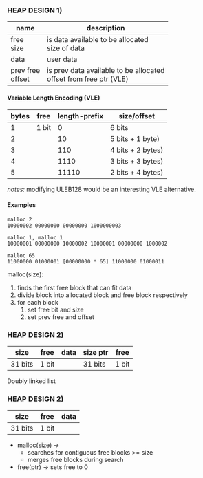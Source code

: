 ### HEAP DESIGN 1)

| name                 | description |
|----------------------|-----------------------------------------------------|
| free<br>size         | is data available to be allocated<br>size of data |
| data                 | user data |
| prev free<br> offset | is prev data available to be allocated<br>offset from free ptr (VLE) |

#### Variable Length Encoding (VLE)

| bytes | free  | length-prefix | size/offset       |
|-------|-------|---------------|-------------------|
| 1     | 1 bit | 0             | 6 bits            |
| 2     |       | 10            | 5 bits + 1 byte)  |
| 3     |       | 110           | 4 bits + 2 bytes) |
| 4     |       | 1110          | 3 bits + 3 bytes) |
| 5     |       | 11110         | 2 bits + 4 bytes) |

_notes:_ modifying ULEB128 would be an interesting VLE alternative.

#### Examples
```
malloc 2
10000002 00000000 00000000 1000000003

malloc 1, malloc 1
10000001 00000000 10000002 10000001 00000000 1000002

malloc 65
11000000 01000001 [00000000 * 65] 11000000 01000011
```

malloc(size):
1. finds the first free block that can fit data
2. divide block into allocated block and free block respectively
3. for each block
   1. set free bit and size
   2. set prev free and offset

### HEAP DESIGN 2)

| size    | free  | data | size ptr | free  |
|---------|-------|------|----------|-------|
| 31 bits | 1 bit |      | 31 bits  | 1 bit |

Doubly linked list

### HEAP DESIGN 2)

| size     | free  | data |
|----------|-------|------|
| 31 bits  | 1 bit |      |

- malloc(size) ->
   - searches for contiguous free blocks >= size
   - merges free blocks during search
- free(ptr) -> sets free to 0
